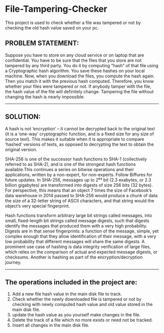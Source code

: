 # File-Tampering-Checker
This project is used to check whether a file was tampered or not by checking the old hash value saved on your pc.

## PROBLEM STATEMENT:

Suppose you have to store on any cloud service or on laptop that are confidential. You have to be sure that the files that you store are not tampered by any third party. You do it by computing “hash” of that file using a Cryptographic hash algorithm.  You save these hashes on your local machine.
Now, when you download the files, you compute the hash again. Then you match it with the previous hash computed. Therefore, you know whether your files were tampered or not. If anybody tamper with the file, the hash value of the file will definitely change. Tampering the file without changing the hash is nearly impossible.

---

## SOLUTION:
A hash is not ‘encryption’ – it cannot be decrypted back to the original text (it is a ‘one-way’ cryptographic function, and is a fixed size for any size of source text). This makes it suitable when it is appropriate to compare ‘hashed’ versions of texts, as opposed to decrypting the text to obtain the original version.

SHA-256 is one of the successor hash functions to SHA-1 (collectively referred to as SHA-2), and is one of the strongest hash functions available.This continues a series on bitwise operations and their applications, written by a non-expert, for non-experts. Follow Biffures for future updates. In SHA-256, messages up to 2⁶⁴ bit (2.3 exabytes, or 2.3 billion gigabytes) are transformed into digests of size 256 bits (32 bytes). For perspective, this means that an object 7 times the size of Facebook’s data warehouse in 2014 passed to SHA-256 would produce a chunk of data the size of a 32-letter string of ASCII characters, and that string would the object’s very special fingerprint.

Hash functions transform arbitrary large bit strings called messages, into small, fixed-length bit strings called message digests, such that digests identify the messages that produced them with a very high probability. Digests are in that sense fingerprints: a function of the message, simple, yet complex enough that they allow identification of their message, with a very low probability that different messages will share the same digests.
A prominent use case of hashing is data integrity verification of large files, which relies on the comparison of actual and expected message digests, or checksums. Another is hashing as part of the encryption/decryption journey.

---


## The operations included in the project are:
1.  Add a new file hash value in the main disk file to track.
2. Check whether the newly downloaded file is tampered or not by checking with newly computed hash value and old value stored in the main disk file.
3. update the hash value as you yourself make changes in the file.
4. Delete the track of a file which no more exists or need not be tracked.
5. Insert all changes in the main disk file.


